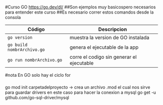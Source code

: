 #Curso GO
https://go.dev/dl/
##Son ejemplos muy basicospero necesarios para entender este curso
##Es necesario correr estos comandos desde la consola


| Código  | Descripcion |
| ------------- | ------------- |
| ```go version ``` | muestra la version de GO instalada |
| ```go build nombrArchivo.go``` | genera el ejecutable de la app |
|```go run nombrArchivo.go ```| corre el codigo sin generar el ejecutable|


#nota 
En GO solo hay el ciclo for

###
go mod init carpetadelproyecto -> crea un archivo .mod el cual nos sirve para guardar drivers en este caso para hacer la conexion a mysql
go get -u github.com/go-sql-driver/mysql
